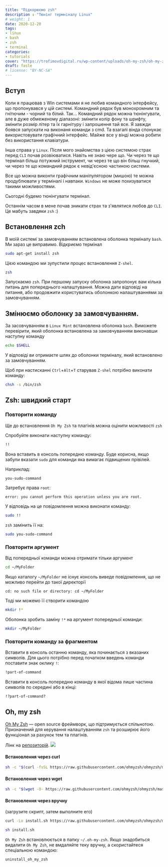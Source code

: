 ```yaml
---
title: "Підкорюємо zsh"
description : "Тюнінг термніналу Linux"
# weight: 1
date: 2020-12-20
tags:
- linux
- bash
- zsh
- terminal
categories:
- tutorials
cover: "https://trofimovdigital.ru/wp-content/uploads/oh-my-zsh/oh-my-zsh.jpg"
draft: fasle
# license: "BY-NC-SA"
---
```


## Вступ

Коли я працював з Win системами я не любив командного 
інтерфейсу, що пропонувався у цій системі. Командний 
рядок був монохромним та гнітючим - чорний та білий.
Так... Командний рядок можна тюнінгувати, але в дуже
обмеженому діапазоні: змінити колір фону та шрифту,
змінити розмір літер та їх гарнітуру і запрошення тай 
все.
Я завжди боявся запускати на виконаня команди з cmd. 
Та взагалі вінда спонукає використовувати графічний 
інтерфейс. Майже все у вінді можна робити без 
використання клавіатури.

Інша справа у `Linux`. Після мого знайомства з цією 
системою страх перед `CLI` почав розвіюватися. Навіть
не знаю чере що. Чи через те що термінал більш потужний
інструмент, чи через те що він більш гнучкий, чи через
те що командний рядок є невід'єсною частиною системи.

Все що можна виконти графічним маніпулятором (мишою)
те можна продублювати у терміналі і навпаки. `Windows`
не може похизуватися такими можливостями.

Сьогодні будемо тюнінгувати термінал. 

Останнім часом в мене почав зникати страх та з'являтися
любов до `CLI`. Це мабуть завдяки `zsh` :)

## Встановлення zch

В моїй системі за замовчуванням встановлена оболонка 
терміналу `bash`. Ми зараз це виправимо. Відкриємо
термінал

```bash
sudo apt-get install zsh
```

Цією командою ми зупустили процес встановлення `Z-shel`.

```bash
zsh
```
Запускаємо `zsh`. При першому запуску оболонка запропонує
вам кілька питань для попереднього налаштування. Можна дати
відповіді на питання, або продовжити користуватись оболонкою
налаштуваннями за замовчуванням.

## Змінюємо оболонку за замовчуванням.

За засовчуванням в `Linux Mint` встановлена оболонка `bash`.
Виможете перевірити, який оболонка встановлена за замовчуванням
виконавши наступну команду

```bash
echo $SHELL
```
У відповіді ви отримаєте шлях до оболонки  терміналу, який
встановлено за замовчуванням.

Щоб при настисканні `Ctrl`+`Alt`+`T` старував `Z-shel` потрібно 
виконати команду: 
```bash
chsh -s /bin/zsh
```

## Zsh: швидкий старт

### Повторити команду
Ще до встановлення `Oh My Zsh` та плагінів можна оцінити 
можливості `zsh`

Спробуйте виконати наступну команду:

```zsh
!!
```
Вона вставить в консоль попередню команду. Буде корисна, якщо забули 
вказати `sudo` для команди яка вимагає підвищених прівілей.

Наприклад:
```zsh
you-sudo-command
```
Затребує права `root`:
```
error: you cannot perform this operation unless you are root.
```
У відповідь на це повідомлення можна виконати команду:
```zsh
sudo !!
```
`zsh` замінить її на:
```zsh
sudo you-sudo-command
```

### Повторити аргумент

Від попередньої команди можна отримати тільки аргумент

```zsh
cd ~/MyFolder
```
Якщо каталогу `~/MyFolder` не існує консоль виведе повідомлення, що не можливо
перейти до такої директорії
```
cd: no such file or directory: cd ~/MyFolder
```
Тоді ми можемо її створити командою
```zsh
mkdir !*
```
Оболонка зробить заміну `!*` на аргумент попередньої команди:
```zsh
mkdir ~/MyFolder
```

### Повторити команду за фрагментом

Вставити в консоль останню команду, яка починається з вказаних символів.
Для цього потрібно перед початком введень команди поставити знак оклику `!`:

```zsh
!part-of-command
```
Вставити в консоль попередню команду в якої відома лише частина символів по середині або в кінці:
```zsh
!?part-of-command?
```
<!-- Наприклад `!?VIDEO?` з моїєї історії команд після натиснення `Tab`, перетвориться в:
```zsh
git push --set-upstream origin dt.feature.VIDEO-10000
```

Опечатку в последней введенной команде можно исправить так:

^dc^cd

А с помощью следующей команды удобно сделать бэкап файла.

cp nginx.conf{,.bak}

Конструкция выше аналогична команде:

cp nginx.conf nginx.conf.bak

Следующая конструкция удалит ранее распакованные файлы. Будет полезна если вы распаковали архив tar.gz не в тот каталог.

rm -f `tar ztf /path/to/file.tar.gz`

Примеры выше, малая доля того, что умеет Zsh. Еще больше возможностей открывается при использовании фреймворка Oh My Zsh. -->

## Oh, my zsh

[Oh My Zsh](https://ohmyz.sh/) — open source фреймворк, що підтримується
спільнотою. Призначений для керування налаштуванням `zsh` та розширює його 
функціонал за рахунок тем та плагінів.

Лінк на [репозиторiй](https://github.com/ohmyzsh/ohmyzsh).
![](https://trofimovdigital.ru/wp-content/uploads/oh-my-term/oh-my-zsh-768x474.png)

#### Встановлення через curl

```zsh
sh -c "$(curl -fsSL https://raw.githubusercontent.com/ohmyzsh/ohmyzsh/master/tools/install.sh)"
```

#### Встановлення через wget

```zsh
sh -c "$(wget -O- https://raw.githubusercontent.com/ohmyzsh/ohmyzsh/master/tools/install.sh)"
```
#### Встановлення через вручну

 (загрузите скрипт, затем выполните его)
```zsh
curl -Lo install.sh https://raw.githubusercontent.com/ohmyzsh/ohmyzsh/master/tools/install.sh

sh install.sh
```

`Oh My Zsh` встановлюється в папку `~/.oh-my-zsh`. Якщо знадобиться видалити `Oh My Zsh`, не вмдаляйте теку вручну, а скористайтеся спеціальною командою:
```zsh
uninstall_oh_my_zsh
```